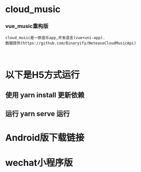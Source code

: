 # cloud_music


### vue_music重构版

    cloud_music是一款音乐app,开发语言(vue+uni-app).
    数据提供(https://github.com/Binaryify/NeteaseCloudMusicApi)


​	
# 以下是H5方式运行
## 使用 yarn install 更新依赖

## 运行 yarn serve 运行

# Android版下载链接


# wechat小程序版


